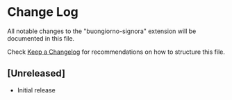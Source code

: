# Change Log
All notable changes to the "buongiorno-signora" extension will be documented in this file.

Check [Keep a Changelog](http://keepachangelog.com/) for recommendations on how to structure this file.

## [Unreleased]
- Initial release